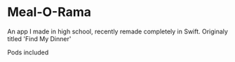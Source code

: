 # Meal-O-Rama
An app I made in high school, recently remade completely in Swift.
Originaly titled 'Find My Dinner'


Pods included
